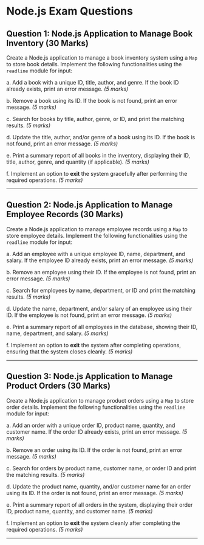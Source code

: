 # Node.js Exam Questions

## Question 1: Node.js Application to Manage Book Inventory (30 Marks)

Create a Node.js application to manage a book inventory system using a `Map` to store book details. Implement the following functionalities using the `readline` module for input:

a. Add a book with a unique ID, title, author, and genre. If the book ID already exists, print an error message. *(5 marks)*

b. Remove a book using its ID. If the book is not found, print an error message. *(5 marks)*

c. Search for books by title, author, genre, or ID, and print the matching results. *(5 marks)*

d. Update the title, author, and/or genre of a book using its ID. If the book is not found, print an error message. *(5 marks)*

e. Print a summary report of all books in the inventory, displaying their ID, title, author, genre, and quantity (if applicable). *(5 marks)*

f. Implement an option to **exit** the system gracefully after performing the required operations. *(5 marks)*

---

## Question 2: Node.js Application to Manage Employee Records (30 Marks)

Create a Node.js application to manage employee records using a `Map` to store employee details. Implement the following functionalities using the `readline` module for input:

a. Add an employee with a unique employee ID, name, department, and salary. If the employee ID already exists, print an error message. *(5 marks)*

b. Remove an employee using their ID. If the employee is not found, print an error message. *(5 marks)*

c. Search for employees by name, department, or ID and print the matching results. *(5 marks)*

d. Update the name, department, and/or salary of an employee using their ID. If the employee is not found, print an error message. *(5 marks)*

e. Print a summary report of all employees in the database, showing their ID, name, department, and salary. *(5 marks)*

f. Implement an option to **exit** the system after completing operations, ensuring that the system closes cleanly. *(5 marks)*

---

## Question 3: Node.js Application to Manage Product Orders (30 Marks)

Create a Node.js application to manage product orders using a `Map` to store order details. Implement the following functionalities using the `readline` module for input:

a. Add an order with a unique order ID, product name, quantity, and customer name. If the order ID already exists, print an error message. *(5 marks)*

b. Remove an order using its ID. If the order is not found, print an error message. *(5 marks)*

c. Search for orders by product name, customer name, or order ID and print the matching results. *(5 marks)*

d. Update the product name, quantity, and/or customer name for an order using its ID. If the order is not found, print an error message. *(5 marks)*

e. Print a summary report of all orders in the system, displaying their order ID, product name, quantity, and customer name. *(5 marks)*

f. Implement an option to **exit** the system cleanly after completing the required operations. *(5 marks)*

---

